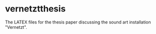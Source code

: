 # vernetztthesis
The LATEX files for the thesis paper discussing the sound art installation "Vernetzt". 
